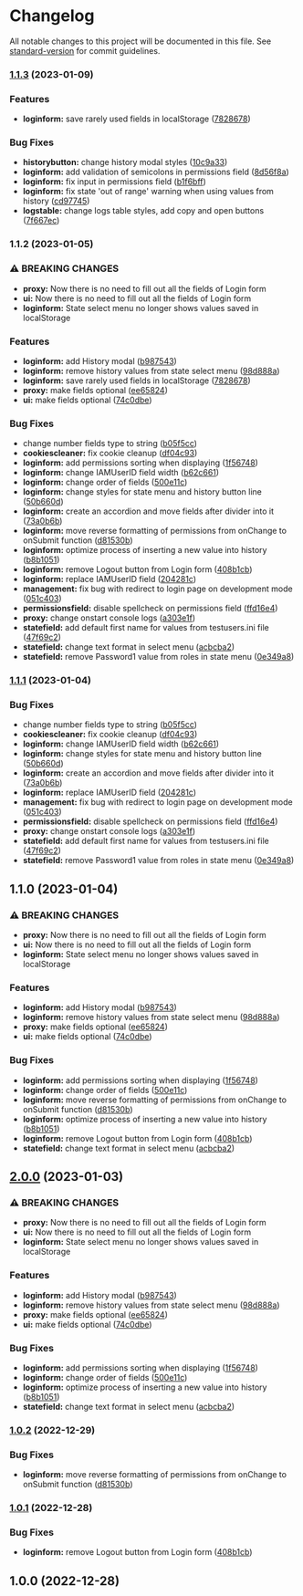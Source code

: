 # Changelog

All notable changes to this project will be documented in this file. See [standard-version](https://github.com/conventional-changelog/standard-version) for commit guidelines.

### [1.1.3](https://github.com/bxr1nG/auth/compare/v1.1.1...v1.1.3) (2023-01-09)


### Features

* **loginform:** save rarely used fields in localStorage ([7828678](https://github.com/bxr1nG/auth/commit/78286789d2d4e5011edcea931b37e040ed837522))


### Bug Fixes

* **historybutton:** change history modal styles ([10c9a33](https://github.com/bxr1nG/auth/commit/10c9a33d257a75499f582b9f91665b8cbaa30351))
* **loginform:** add validation of semicolons in permissions field ([8d56f8a](https://github.com/bxr1nG/auth/commit/8d56f8aa844461312f73d1b30d7978fff0fbb858))
* **loginform:** fix input in permissions field ([b1f6bff](https://github.com/bxr1nG/auth/commit/b1f6bff0a6a46dc8b00dd39f339583146ade254d))
* **loginform:** fix state 'out of range' warning when using values from history ([cd97745](https://github.com/bxr1nG/auth/commit/cd97745afd7227d9e07c416ba3cb0ade45ec4226))
* **logstable:** change logs table styles, add copy and open buttons ([7f667ec](https://github.com/bxr1nG/auth/commit/7f667ec384cafd3873fbc3c24aee88f58b97a547))

### 1.1.2 (2023-01-05)


### ⚠ BREAKING CHANGES

* **proxy:** Now there is no need to fill out all the fields of Login form
* **ui:** Now there is no need to fill out all the fields of Login form
* **loginform:** State select menu no longer shows values saved in localStorage

### Features

* **loginform:** add History modal ([b987543](https://github.com/bxr1nG/auth/commit/b98754302169e2f3d56b5b2fe64795b162deb358))
* **loginform:** remove history values from state select menu ([98d888a](https://github.com/bxr1nG/auth/commit/98d888a53c61f5004a71af22e5d5fd8f4d0feb59))
* **loginform:** save rarely used fields in localStorage ([7828678](https://github.com/bxr1nG/auth/commit/78286789d2d4e5011edcea931b37e040ed837522))
* **proxy:** make fields optional ([ee65824](https://github.com/bxr1nG/auth/commit/ee65824ad9cabbdbe416442626285cce917b81c1))
* **ui:** make fields optional ([74c0dbe](https://github.com/bxr1nG/auth/commit/74c0dbe2ff6de181655f0223b08b1a1aeaa23a9c))


### Bug Fixes

* change number fields type to string ([b05f5cc](https://github.com/bxr1nG/auth/commit/b05f5ccffe8d2c2270dda28543081baa91bdce76))
* **cookiescleaner:** fix cookie cleanup ([df04c93](https://github.com/bxr1nG/auth/commit/df04c93199a819977d1f8503352e6ec937d2a1fd))
* **loginform:** add permissions sorting when displaying ([1f56748](https://github.com/bxr1nG/auth/commit/1f567482872e7cb77ac60866e9d61578acac9214))
* **loginform:** change IAMUserID field width ([b62c661](https://github.com/bxr1nG/auth/commit/b62c6610ea2213b465dde9c8b0bf3803d22f8c7d))
* **loginform:** change order of fields ([500e11c](https://github.com/bxr1nG/auth/commit/500e11c3bea1f66ab7b69ea938383f0486d19b30))
* **loginform:** change styles for state menu and history button line ([50b660d](https://github.com/bxr1nG/auth/commit/50b660d39a245997f131cc4e12af3d3a35b2bd77))
* **loginform:** create an accordion and move fields after divider into it ([73a0b6b](https://github.com/bxr1nG/auth/commit/73a0b6b73ed06d835ac381a96b73b60a997ecbc8))
* **loginform:** move reverse formatting of permissions from onChange to onSubmit function ([d81530b](https://github.com/bxr1nG/auth/commit/d81530b51e4e88ec7d2c3f3714f674fb89165e09))
* **loginform:** optimize process of inserting a new value into history ([b8b1051](https://github.com/bxr1nG/auth/commit/b8b10511444813ccc3ce14436f628be9f02d0d1a))
* **loginform:** remove Logout button from Login form ([408b1cb](https://github.com/bxr1nG/auth/commit/408b1cbadb68e3b2dac92b06238e1eee26e19ac1))
* **loginform:** replace IAMUserID field ([204281c](https://github.com/bxr1nG/auth/commit/204281cf34732aa484e1e5f7e2bcc592691e49d2))
* **management:** fix bug with redirect to login page on development mode ([051c403](https://github.com/bxr1nG/auth/commit/051c4032e724c1292c117cb7559df58dac89750c))
* **permissionsfield:** disable spellcheck on permissions field ([ffd16e4](https://github.com/bxr1nG/auth/commit/ffd16e4edba227bf17833f72138be2412d964e1e))
* **proxy:** change onstart console logs ([a303e1f](https://github.com/bxr1nG/auth/commit/a303e1ff95fa95bc0e0fb97c131228d385c08004))
* **statefield:** add default first name for values from testusers.ini file ([47f69c2](https://github.com/bxr1nG/auth/commit/47f69c2e21e4634ef5af72fadbb54e4910dff0e0))
* **statefield:** change text format in select menu ([acbcba2](https://github.com/bxr1nG/auth/commit/acbcba26b8231e4ecc4b9390df7f8ee0134d8159))
* **statefield:** remove Password1 value from roles in state menu ([0e349a8](https://github.com/bxr1nG/auth/commit/0e349a83f1335cb5252f64a989af8465ee31611b))

### [1.1.1](https://github.com/bxr1nG/auth/compare/v1.1.0...v1.1.1) (2023-01-04)


### Bug Fixes

* change number fields type to string ([b05f5cc](https://github.com/bxr1nG/auth/commit/b05f5ccffe8d2c2270dda28543081baa91bdce76))
* **cookiescleaner:** fix cookie cleanup ([df04c93](https://github.com/bxr1nG/auth/commit/df04c93199a819977d1f8503352e6ec937d2a1fd))
* **loginform:** change IAMUserID field width ([b62c661](https://github.com/bxr1nG/auth/commit/b62c6610ea2213b465dde9c8b0bf3803d22f8c7d))
* **loginform:** change styles for state menu and history button line ([50b660d](https://github.com/bxr1nG/auth/commit/50b660d39a245997f131cc4e12af3d3a35b2bd77))
* **loginform:** create an accordion and move fields after divider into it ([73a0b6b](https://github.com/bxr1nG/auth/commit/73a0b6b73ed06d835ac381a96b73b60a997ecbc8))
* **loginform:** replace IAMUserID field ([204281c](https://github.com/bxr1nG/auth/commit/204281cf34732aa484e1e5f7e2bcc592691e49d2))
* **management:** fix bug with redirect to login page on development mode ([051c403](https://github.com/bxr1nG/auth/commit/051c4032e724c1292c117cb7559df58dac89750c))
* **permissionsfield:** disable spellcheck on permissions field ([ffd16e4](https://github.com/bxr1nG/auth/commit/ffd16e4edba227bf17833f72138be2412d964e1e))
* **proxy:** change onstart console logs ([a303e1f](https://github.com/bxr1nG/auth/commit/a303e1ff95fa95bc0e0fb97c131228d385c08004))
* **statefield:** add default first name for values from testusers.ini file ([47f69c2](https://github.com/bxr1nG/auth/commit/47f69c2e21e4634ef5af72fadbb54e4910dff0e0))
* **statefield:** remove Password1 value from roles in state menu ([0e349a8](https://github.com/bxr1nG/auth/commit/0e349a83f1335cb5252f64a989af8465ee31611b))

## 1.1.0 (2023-01-04)


### ⚠ BREAKING CHANGES

* **proxy:** Now there is no need to fill out all the fields of Login form
* **ui:** Now there is no need to fill out all the fields of Login form
* **loginform:** State select menu no longer shows values saved in localStorage

### Features

* **loginform:** add History modal ([b987543](https://github.com/bxr1nG/auth/commit/b98754302169e2f3d56b5b2fe64795b162deb358))
* **loginform:** remove history values from state select menu ([98d888a](https://github.com/bxr1nG/auth/commit/98d888a53c61f5004a71af22e5d5fd8f4d0feb59))
* **proxy:** make fields optional ([ee65824](https://github.com/bxr1nG/auth/commit/ee65824ad9cabbdbe416442626285cce917b81c1))
* **ui:** make fields optional ([74c0dbe](https://github.com/bxr1nG/auth/commit/74c0dbe2ff6de181655f0223b08b1a1aeaa23a9c))


### Bug Fixes

* **loginform:** add permissions sorting when displaying ([1f56748](https://github.com/bxr1nG/auth/commit/1f567482872e7cb77ac60866e9d61578acac9214))
* **loginform:** change order of fields ([500e11c](https://github.com/bxr1nG/auth/commit/500e11c3bea1f66ab7b69ea938383f0486d19b30))
* **loginform:** move reverse formatting of permissions from onChange to onSubmit function ([d81530b](https://github.com/bxr1nG/auth/commit/d81530b51e4e88ec7d2c3f3714f674fb89165e09))
* **loginform:** optimize process of inserting a new value into history ([b8b1051](https://github.com/bxr1nG/auth/commit/b8b10511444813ccc3ce14436f628be9f02d0d1a))
* **loginform:** remove Logout button from Login form ([408b1cb](https://github.com/bxr1nG/auth/commit/408b1cbadb68e3b2dac92b06238e1eee26e19ac1))
* **statefield:** change text format in select menu ([acbcba2](https://github.com/bxr1nG/auth/commit/acbcba26b8231e4ecc4b9390df7f8ee0134d8159))

## [2.0.0](https://github.com/bxr1nG/auth/compare/v1.0.2...v2.0.0) (2023-01-03)


### ⚠ BREAKING CHANGES

* **proxy:** Now there is no need to fill out all the fields of Login form
* **ui:** Now there is no need to fill out all the fields of Login form
* **loginform:** State select menu no longer shows values saved in localStorage

### Features

* **loginform:** add History modal ([b987543](https://github.com/bxr1nG/auth/commit/b98754302169e2f3d56b5b2fe64795b162deb358))
* **loginform:** remove history values from state select menu ([98d888a](https://github.com/bxr1nG/auth/commit/98d888a53c61f5004a71af22e5d5fd8f4d0feb59))
* **proxy:** make fields optional ([ee65824](https://github.com/bxr1nG/auth/commit/ee65824ad9cabbdbe416442626285cce917b81c1))
* **ui:** make fields optional ([74c0dbe](https://github.com/bxr1nG/auth/commit/74c0dbe2ff6de181655f0223b08b1a1aeaa23a9c))


### Bug Fixes

* **loginform:** add permissions sorting when displaying ([1f56748](https://github.com/bxr1nG/auth/commit/1f567482872e7cb77ac60866e9d61578acac9214))
* **loginform:** change order of fields ([500e11c](https://github.com/bxr1nG/auth/commit/500e11c3bea1f66ab7b69ea938383f0486d19b30))
* **loginform:** optimize process of inserting a new value into history ([b8b1051](https://github.com/bxr1nG/auth/commit/b8b10511444813ccc3ce14436f628be9f02d0d1a))
* **statefield:** change text format in select menu ([acbcba2](https://github.com/bxr1nG/auth/commit/acbcba26b8231e4ecc4b9390df7f8ee0134d8159))

### [1.0.2](https://github.com/bxr1nG/auth/compare/v1.0.1...v1.0.2) (2022-12-29)


### Bug Fixes

* **loginform:** move reverse formatting of permissions from onChange to onSubmit function ([d81530b](https://github.com/bxr1nG/auth/commit/d81530b51e4e88ec7d2c3f3714f674fb89165e09))

### [1.0.1](https://github.com/bxr1nG/auth/compare/v1.0.0...v1.0.1) (2022-12-28)


### Bug Fixes

* **loginform:** remove Logout button from Login form ([408b1cb](https://github.com/bxr1nG/auth/commit/408b1cbadb68e3b2dac92b06238e1eee26e19ac1))

## 1.0.0 (2022-12-28)
